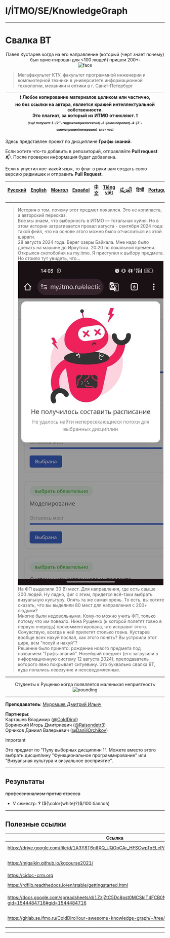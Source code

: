 # I/İTMO/SE/KnowledgeGraph

---
# Свалка ВТ

<p align="center">
Павел Кустарев когда на его направление (который (черт знает почему) был ориентирован для <100 людей) пришли 200+:<br>
    <img src="https://i.giphy.com/media/v1.Y2lkPTc5MGI3NjExZTMwaHJrZnJhM2x1bnNjM3NmcnduODRvNHcxNTdqdjVzeG82ajhrciZlcD12MV9pbnRlcm5hbF9naWZfYnlfaWQmY3Q9Zw/3o72F8t9TDi2xVnxOE/giphy.gif" alt="face"/>
</p>

> Мегафакультет КТУ, факультет программной инженерии и компьютерной техники в университете информационной технологии, механики и оптики в г. Санкт-Петербург

| :exclamation: <b>Любое копирование материалов целиком или частично,<br>но без ссылки на автора, является кражей интеллектуальной собственности.<br>Это плагиат, за который из ИТМО отчисляют.</b> :exclamation:<br><sub><sup><i>(ещё получите 1-(2’’-гидроксилциклогексил)-3-[аминопропил]-4-[3’-аминопропил]пиперазин)-ы от нас)</sup></sub></b> |
|---------------------------------------------------------------------------------------------------------------------------------------------------------------------------------------------------------------------------------------------------------------------------------------------------------------------------------------------------|
Здесь представлен проект по дисциплине **Графы знаний**.

Если хотите что-то добавить в репозиторий, отправляйте **Pull request** :mailbox_with_mail:. После проверки информация будет добавлена.

Если я упустил кое-какой язык, то флаг в руки вам создать свою версию ридмишек и отправить **Pull Request**.

| [<strong>Русский</strong>](https://github.com/XVIIStarPlatinum/itmo/blob/master/Software%20Engineering/Knowledge%20Graphs/README.md) | [<strong>English</strong>](https://github.com/XVIIStarPlatinum/itmo/blob/master/Software%20Engineering/Knowledge%20Graphs/.docs/README_EN.md) | [<strong>Монгол</strong>](https://github.com/XVIIStarPlatinum/itmo/blob/master/Software%20Engineering/Knowledge%20Graphs/.docs/README_MN.md) | [<strong>Español</strong>](https://github.com/XVIIStarPlatinum/itmo/blob/master/Software%20Engineering/Knowledge%20Graphs/.docs/README_ES.md) | [<strong>中文</strong>](https://github.com/XVIIStarPlatinum/itmo/blob/master/Software%20Engineering/Knowledge%20Graphs/.docs/README_CN.md) | [<strong>Tiếng việt</strong>](https://github.com/XVIIStarPlatinum/itmo/blob/master/Software%20Engineering/Knowledge%20Graphs/.docs/README_VN.md) | [<strong><p dir="rtl" lang="ar">اَلْعَرَبِيَّةُ</p></strong>](https://github.com/XVIIStarPlatinum/itmo/blob/master/Software%20Engineering/Knowledge%20Graphs/.docs/README_AR.md) | [<strong>हिन्दी</strong>](https://github.com/XVIIStarPlatinum/itmo/blob/master/Software%20Engineering/Knowledge%20Graphs/.docs/README_IN.md) | [<strong>Português</strong>](https://github.com/XVIIStarPlatinum/itmo/blob/master/Software%20Engineering/Knowledge%20Graphs/.docs/README_PT.md) |
|--------------------------------------------------------------------------------------------------------------------------------------|-----------------------------------------------------------------------------------------------------------------------------------------------|----------------------------------------------------------------------------------------------------------------------------------------------|-----------------------------------------------------------------------------------------------------------------------------------------------|------------------------------------------------------------------------------------------------------------------------------------------|--------------------------------------------------------------------------------------------------------------------------------------------------|----------------------------------------------------------------------------------------------------------------------------------------------------------------------------------|----------------------------------------------------------------------------------------------------------------------------------------------|-------------------------------------------------------------------------------------------------------------------------------------------------|
---
> История о том, почему этот предмет появился. Это не копипаста, а авторский пересказ.\
> Все мы знаем, что выборность в ИТМО — тотальная хуйня. Но в этом истории затрагивается провал августа - сентября 2024 года: такой фейл, что на основе этого можно было отчислиться из этой шараги.\
> 28 августа 2024 года. Берег озеры Байкала. Мне надо было доехать на машине до Иркутска. 20:20 по локальной времени. Открылся скотобойня на my.itmo. Я приступил к выбору предмета. Но стоило тут увидеть, что...
> ![fuck.](/img/pics/photo_2024-11-04_18-56-22.jpg)\
> На ФП выделили 30 (!) мест. Для направления, где есть свыше 200 людей. Ну ладно, фиг с этим, придется всё-таки выбрать визуальную культуру. Опять та же самая хрень. То есть, вы хотите сказать, что вы выделили 80 мест для направления с 200+ людьми?\
> Многие были недовольными. Кому-то можно учить ФП, только потому что им повезло. Нина Рущенко (к которой полетят говно в первую очередь) прокомментировала, что исправит этого. Сочувствую, всегда к ней прилетят столько говна. Кустарев вообще всех нахуй послал, как этого понять? Вы устроили этот цирк, всм "похуй и нахуй"?\
> Решение было принято: рождение нового предмета под названием "Графы знаний". Новейший предмет (его загрузили в информационную систему 12 августа 2024), преподаватель которого явно покрывает ситуевину. Это буквально свалка ВТ, куда попались невезучие и неосведомленные.
---
<p align="center">
    Студенты к Рущенко когда появляется маленькая неприятность <br>
    <img src="https://i.giphy.com/media/v1.Y2lkPTc5MGI3NjExZHN5amk0aXNoNXB3dTMwdWQ0YjEyOGQ4YjJrMHRuZjJ5dTdjMzlnYyZlcD12MV9pbnRlcm5hbF9naWZfYnlfaWQmY3Q9Zw/Xxe6Qpj9zKaIWA15zh/giphy.gif" alt="pounding"/>
</p>

---

**Преподаватель**: [Муромцев Дмитрий Ильич](https://my.itmo.ru/persons/125197)

**Партнеры**:\
Карташев Владимир ([@ColdDirol](https://github.com/ColdDirol)) \
Боринский Игорь Дмитриевич ([@Raisondetr3](https://github.com/Raisondetr3))\
Орчиков Даниил Валерьевич ([@DaniilOrchikov](https://github.com/DaniilOrchikov))

> [!IMPORTANT]
> Это предмет по "Пулу выборных дисциплин 1". Можете вместо этого выбрать дисциплину "Функциональное программирование" или "Визуальная культура и визуальное восприятие".

---
## Результаты
<s>профессионализм против стресса</s>
- V семестр: **?** (${\color{white}?}$/100 баллов)

---
## Полезные ссылки <a name="links"></a>
| Ссылка                                                                                                                 | Описание                       |
|------------------------------------------------------------------------------------------------------------------------|--------------------------------|
| https://drive.google.com/file/d/1A3Y8T6nIfXQ_UQOpCAr_HFSCwpTqELeP/view                                                 | Туториал по Protégé            |
| https://migalkin.github.io/kgcourse2021/                                                                               | Онлайн-курс по графам знаний   |
| https://cidoc-crm.org                                                                                                  | CIDOC                          |
| https://rdflib.readthedocs.io/en/stable/gettingstarted.html                                                            | Документация к rdflib          |
| https://docs.google.com/spreadsheets/d/1ZzjZtC5Dc8pst0MCSkIT4FCB0NbCWfbNVTn5EUrxlyI/edit?gid=1544484716#gid=1544484716 | Темы для онтологии, осень 2024 |
| https://gitlab.se.ifmo.ru/ColdDirol/our-awesome-knowledge-graph/-/tree/master                                          | Репозитория нашего проекта     |

---